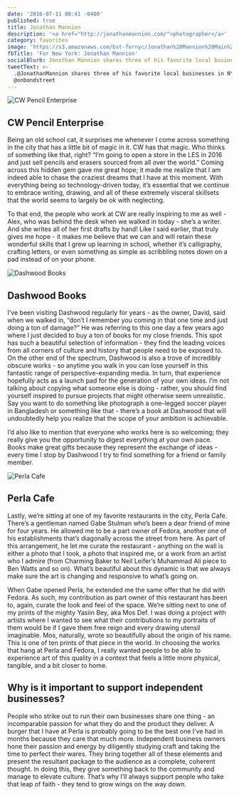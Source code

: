 ```yaml
---
date: '2016-07-11 08:41 -0400'
published: true
title: Jonathan Mannion
description: '<a href="http://jonathanmannion.com/">photographer</a>'
category: favorites
image: 'https://s3.amazonaws.com/bst-fornyc/Jonathan%20Mannion%20Main%20Portrait.jpg'
fbTitle: 'For New York: Jonathan Mannion'
socialBlurb: Jonathan Mannion shares three of his favorite local businesses in NYC.
tweetText: >-
  .@JonathanMannion shares three of his favorite local businesses in NYC with
  @onbondstreet
---
```

![CW Pencil Enterprise](https://s3.amazonaws.com/bst-fornyc/Jonathan%20Mannion%20CW%20Pencil%20Enterprise.jpg)
## CW Pencil Enterprise
Being an old school cat, it surprises me whenever I come across something in the city that has a little bit of magic in it. CW has that magic. Who thinks of something like that, right? “I’m going to open a store in the LES in 2016 and just sell pencils and erasers sourced from all over the world.” Coming across this hidden gem gave me great hope; it made me realize that I am indeed able to chase the craziest dreams that I have at this moment. With everything being so technology-driven today, it’s essential that we continue to embrace writing, drawing, and all of these extremely visceral skillsets that the world seems to largely be ok with neglecting.

To that end, the people who work at CW are really inspiring to me as well - Alex, who was behind the desk when we walked in today - she’s a writer. And she writes all of her first drafts by hand! Like I said earlier, that truly gives me hope - it makes me believe that we can and will retain these wonderful skills that I grew up learning in school, whether it’s calligraphy, crafting letters, or even something as simple as scribbling notes down on a pad instead of on your phone.

![Dashwood Books](https://s3.amazonaws.com/bst-fornyc/jonathan_mannion_dashwood_books_1024.jpg)
## Dashwood Books
I’ve been visiting Dashwood regularly for years - as the owner, David, said when we walked in, “don’t I remember you coming in that one time and just doing a ton of damage?” He was referring to this one day a few years ago where I just decided to buy a ton of books for my close friends. This spot has such a beautiful selection of information - they find the leading voices from all corners of culture and history that people need to be exposed to. On the other end of the spectrum, Dashwood is also a trove of incredibly obscure works - so anytime you walk in you can lose yourself in this fantastic range of perspective-expanding media. In turn, that experience hopefully acts as a launch pad for the generation of your own ideas. I’m not talking about copying what someone else is doing - rather, you should find yourself inspired to pursue projects that might otherwise seem unrealistic. Say you want to do something like photograph a one-legged soccer player in Bangladesh or something like that - there’s a book at Dashwood that will undoubtedly help you realize that the scope of your ambition is achievable.

I’d also like to mention that everyone who works here is so welcoming; they really give you the opportunity to digest everything at your own pace. Books make great gifts because they represent the exchange of ideas - every time I stop by Dashwood I try to find something for a friend or family member.

![Perla Cafe](https://s3.amazonaws.com/bst-fornyc/Jonathan%20Mannion%20Perla%20Cafe.jpg)
## Perla Cafe
Lastly, we’re sitting at one of my favorite restaurants in the city, Perla Cafe. There’s a gentleman named Gabe Stulman who’s been a dear friend of mine for four years. He allowed me to be a part owner of Fedora, another one of his establishments that’s diagonally across the street from here. As part of this arrangement, he let me curate the restaurant - anything on the wall is either a photo that I took, a photo that inspired me, or a work from an artist who I admire (from Charming Baker to Neil Leifer’s Muhammad Ali piece to Ben Watts and so on). What’s beautiful about this dynamic is that we always make sure the art is changing and responsive to what’s going on.

When Gabe opened Perla, he extended me the same offer that he did with Fedora. As such, my contribution as part owner of this restaurant has been to, again, curate the look and feel of the space. We’re sitting next to one of my prints of the mighty Yasiin Bey, aka Mos Def. I was doing a project with artists where I wanted to see what their contributions to my portraits of them would be if I gave them free reign and every drawing utensil imaginable. Mos, naturally, wrote so beautifully about the origin of his name. This is one of ten prints of that piece in the world. In choosing the works that hang at Perla and Fedora, I really wanted people to be able to experience art of this quality in a context that feels a little more physical, tangible, and a bit closer to home.

## Why is it important to support independent businesses?
People who strike out to run their own businesses share one thing - an incomparable passion for what they do and the product they deliver. A burger that I have at Perla is probably going to be the best one I’ve had in months because they care that much more. Independent business owners hone their passion and energy by diligently studying craft and taking the time to perfect their wares. They bring together all of these elements and present the resultant package to the audience as a complete, coherent thought. In doing this, they give something back to the community and manage to elevate culture. That’s why I’ll always support people who take that leap of faith - they tend to grow wings on the way down.
